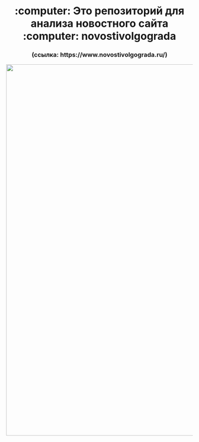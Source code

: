 <h1 align="center"> :computer: Это репозиторий для анализа новостного сайта :computer: novostivolgograda</h1>
<h3 align="center"> (ссылка: https://www.novostivolgograda.ru/) </h3>

<div id="header" align="center">
  <img src="https://raw.githubusercontent.com/trinib/trinib/snake/github-contribution-grid-snake-dark.svg" width="1000"/>
</div>
